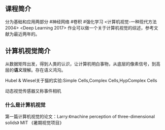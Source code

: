 ## 课程简介
分为基础和应用两部分 #神经网络 #卷积 #强化学习
<计算机视觉-一种现代方法 2004> <Deep Learning 2017>
作业可以做一个关于计算机视觉的综述，参考文献为最近两年的。

## 计算机视觉简介
从数据矩阵出发，得到人类的认识，让计算机明白事物，从底层的像素信号，到高层的**语义**理解。存在语义鸿沟。

Hubel & Wiesel关于猫的实验:Simple Cells,Complex Cells,HypComplex Cells

动态视觉传感器又称事件相机
### 什么是计算机视觉
第一篇计算机视觉的论文：Larry:《machine perception of three-dimensional solids》
MIT 《暑期视觉项目》